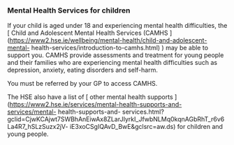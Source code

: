 ###  Mental Health Services for children

If your child is aged under 18 and experiencing mental health difficulties,
the [ Child and Adolescent Mental Health Services (CAMHS
](https://www2.hse.ie/wellbeing/mental-health/child-and-adolescent-mental-
health-services/introduction-to-camhs.html) ) may be able to support you.
CAMHS provide assessments and treatment for young people and their families
who are experiencing mental health difficulties such as depression, anxiety,
eating disorders and self-harm.

You must be referred by your GP to access CAMHS.

The HSE also have a list of [ other mental health supports
](https://www2.hse.ie/services/mental-health-supports-and-services/mental-
health-supports-and-
services.html?gclid=CjwKCAjwt7SWBhAnEiwAx8ZLarJIyrkI_JfwbNLMq0kqnAGbRhT_r6v6La4R7_hSLzSuzx2jV-
iE3xoCSgIQAvD_BwE&gclsrc=aw.ds) for children and young people.
